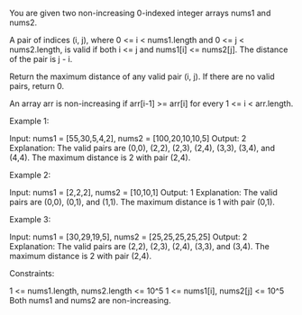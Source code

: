 You are given two non-increasing 0-indexed integer arrays nums1​​​​​​ and
nums2​​​​​​.

A pair of indices (i, j), where 0 <= i < nums1.length and 0 <= j <
nums2.length, is valid if both i <= j and nums1[i] <= nums2[j]. The distance
of the pair is j - i​​​​.

Return the maximum distance of any valid pair (i, j). If there are no valid
pairs, return 0.

An array arr is non-increasing if arr[i-1] >= arr[i] for every 1 <= i <
arr.length.


Example 1:


Input: nums1 = [55,30,5,4,2], nums2 = [100,20,10,10,5]
Output: 2
Explanation: The valid pairs are (0,0), (2,2), (2,3), (2,4), (3,3), (3,4),
and (4,4).
The maximum distance is 2 with pair (2,4).


Example 2:


Input: nums1 = [2,2,2], nums2 = [10,10,1]
Output: 1
Explanation: The valid pairs are (0,0), (0,1), and (1,1).
The maximum distance is 1 with pair (0,1).


Example 3:


Input: nums1 = [30,29,19,5], nums2 = [25,25,25,25,25]
Output: 2
Explanation: The valid pairs are (2,2), (2,3), (2,4), (3,3), and (3,4).
The maximum distance is 2 with pair (2,4).



Constraints:


1 <= nums1.length, nums2.length <= 10^5
1 <= nums1[i], nums2[j] <= 10^5
Both nums1 and nums2 are non-increasing.




